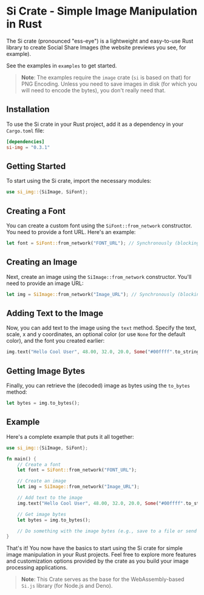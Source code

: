 # Si Crate - Simple Image Manipulation in Rust

The Si crate (pronounced "ess-eye") is a lightweight and easy-to-use Rust library to create Social Share Images (the website previews you see, for example).

See the examples in `examples` to get started.

> **Note**: The examples require the `image` crate (`si` is based on that) for PNG Encoding. Unless you need to save images in disk (for which you will need to encode the bytes), you don't really need that.

## Installation

To use the Si crate in your Rust project, add it as a dependency in your `Cargo.toml` file:

```toml
[dependencies]
si-img = "0.3.1"

```

## Getting Started

To start using the Si crate, import the necessary modules:

```rust
use si_img::{SiImage, SiFont};


```

## Creating a Font

You can create a custom font using the `SiFont::from_network` constructor. You need to provide a font URL. Here's an example:

```rust
let font = SiFont::from_network("FONT_URL"); // Synchronously (blocking, use SiFont::from_network_async for async fetching)


```

## Creating an Image

Next, create an image using the `SiImage::from_network` constructor. You'll need to provide an image URL:

```rust
let img = SiImage::from_network("Image_URL"); // Synchronously (blocking, use SiImage::from_network_async for async fetching)


```

## Adding Text to the Image

Now, you can add text to the image using the `text` method. Specify the text, scale, x and y coordinates, an optional color (or use `None` for the default color), and the font you created earlier:

```rust
img.text("Hello Cool User", 48.00, 32.0, 20.0, Some("#00ffff".to_string()), &font);


```

## Getting Image Bytes

Finally, you can retrieve the (decoded) image as bytes using the `to_bytes` method:

```rust
let bytes = img.to_bytes();


```

## Example

Here's a complete example that puts it all together:

```rust
use si_img::{SiImage, SiFont};

fn main() {
    // Create a font
    let font = SiFont::from_network("FONT_URL");

    // Create an image
    let img = SiImage::from_network("Image_URL");

    // Add text to the image
    img.text("Hello Cool User", 48.00, 32.0, 20.0, Some("#00ffff".to_string()), &font);

    // Get image bytes
    let bytes = img.to_bytes();

    // Do something with the image bytes (e.g., save to a file or send over a network)
}


```

That's it! You now have the basics to start using the Si crate for simple image manipulation in your Rust projects. Feel free to explore more features and customization options provided by the crate as you build your image processing applications.

> **Note**: This Crate serves as the base for the WebAssembly-based `Si.js` library (for Node.js and Deno).
